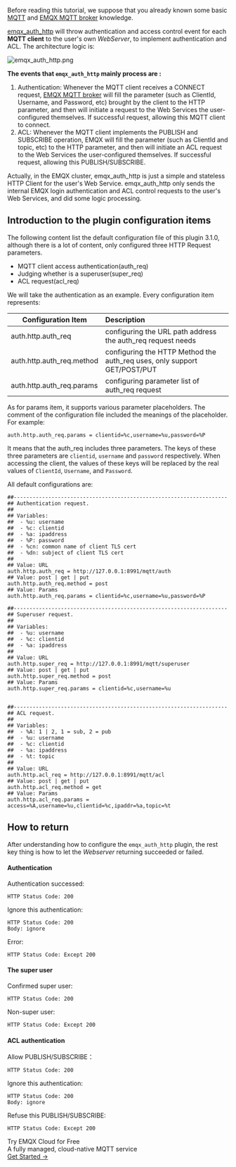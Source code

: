 Before reading this tutorial, we suppose that you already known some basic [MQTT](https://docs.oasis-open.org/mqtt/mqtt/v3.1.1/os/mqtt-v3.1.1-os.html) and [EMQX MQTT broker](https://www.emqx.com/en) knowledge.



[emqx_auth_http](https://github.com/emqx/emqx-auth-http/) will throw authentication and access control event for each **MQTT client** to the user's own *WebServer*, to implement authentication and ACL. The architecture logic is:

![emqx_auth_http.png](https://static.emqx.net/images/cf59952934faf013fe1b1c5c74c5e01b.png)

**The events that `emqx_auth_http` mainly process are :**

1. Authentication: Whenever the MQTT client receives a CONNECT request, [EMQX MQTT broker](https://www.emqx.com/en) will fill the parameter (such as ClientId, Username, and Password, etc) brought by the client to the HTTP parameter, and then will initiate a request to the Web Services the user-configured themselves. If successful request, allowing this MQTT client to connect.
2. ACL: Whenever the MQTT client implements the PUBLISH and SUBSCRIBE operation, EMQX will fill the parameter (such as ClientId and topic, etc) to the HTTP parameter, and then will initiate an ACL request to the Web Services the user-configured themselves. If successful request, allowing this PUBLISH/SUBSCRIBE.

Actually, in the EMQX cluster, emqx_auth_http is just a simple and stateless HTTP Client for the user's  Web Service. emqx_auth_http only sends the internal EMQX login authentication and ACL control requests to the user's Web Services, and did some logic processing.

## Introduction to the plugin configuration items

The following content list the default configuration file of this plugin 3.1.0, although  there is a lot of content, only configured three HTTP Request parameters. 

- MQTT client access authentication(auth_req)
- Judging whether is a superuser(super_req)
- ACL request(acl_req)

We will take the authentication as an example. Every configuration item represents:

| Configuration Item        | Description                                                  |
| ------------------------- | :----------------------------------------------------------- |
| auth.http.auth_req        | configuring the URL path address the auth_req request needs  |
| auth.http.auth_req.method | configuring the HTTP Method the auth_req uses,  only support GET/POST/PUT |
| auth.http.auth_req.params | configuring parameter list of auth_req request               |

As for params item, it supports various parameter placeholders. The comment of the configuration file included the meanings of the placeholder. For example:  

```shell
auth.http.auth_req.params = clientid=%c,username=%u,password=%P
```

It means that the auth_req includes three parameters. The keys of these three parameters are `clientid`,  `username` and `password` respectively. When accessing the client, the values of these keys will be replaced by the real values of `ClientId`,  `Username`, and  `Password`.



All default configurations are:

```shell
##--------------------------------------------------------------------
## Authentication request.
##
## Variables:
##  - %u: username
##  - %c: clientid
##  - %a: ipaddress
##  - %P: password
##  - %cn: common name of client TLS cert
##  - %dn: subject of client TLS cert
##
## Value: URL
auth.http.auth_req = http://127.0.0.1:8991/mqtt/auth
## Value: post | get | put
auth.http.auth_req.method = post
## Value: Params
auth.http.auth_req.params = clientid=%c,username=%u,password=%P

##--------------------------------------------------------------------
## Superuser request.
##
## Variables:
##  - %u: username
##  - %c: clientid
##  - %a: ipaddress
##
## Value: URL
auth.http.super_req = http://127.0.0.1:8991/mqtt/superuser
## Value: post | get | put
auth.http.super_req.method = post
## Value: Params
auth.http.super_req.params = clientid=%c,username=%u


##--------------------------------------------------------------------
## ACL request.
##
## Variables:
##  - %A: 1 | 2, 1 = sub, 2 = pub
##  - %u: username
##  - %c: clientid
##  - %a: ipaddress
##  - %t: topic
##
## Value: URL
auth.http.acl_req = http://127.0.0.1:8991/mqtt/acl
## Value: post | get | put
auth.http.acl_req.method = get
## Value: Params
auth.http.acl_req.params = access=%A,username=%u,clientid=%c,ipaddr=%a,topic=%t
```



## How to return 

After understanding how to configure the `emqx_auth_http` plugin, the rest key thing is how to let the *Webserver* returning succeeded or failed. 

#### Authentication

Authentication successed:

```
HTTP Status Code: 200
```

Ignore this authentication:

```
HTTP Status Code: 200
Body: ignore
```

Error:

```
HTTP Status Code: Except 200
```

#### The super user

Confirmed super user:

```
HTTP Status Code: 200
```

Non-super user:

```
HTTP Status Code: Except 200
```

#### ACL authentication

Allow PUBLISH/SUBSCRIBE：

```
HTTP Status Code: 200
```

Ignore this authentication: 

```
HTTP Status Code: 200
Body: ignore
```

Refuse this PUBLISH/SUBSCRIBE:

```
HTTP Status Code: Except 200
```


<section class="promotion">
    <div>
        Try EMQX Cloud for Free
        <div class="is-size-14 is-text-normal has-text-weight-normal">A fully managed, cloud-native MQTT service</div>
    </div>
    <a href="https://www.emqx.com/en/signup?continue=https://cloud-intl.emqx.com/console/deployments/0?oper=new" class="button is-gradient px-5">Get Started →</a >
</section>
